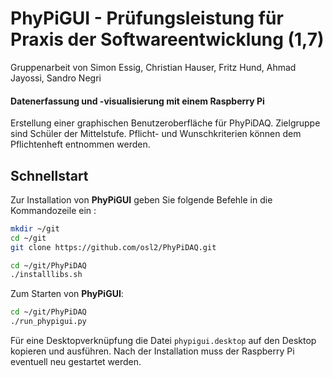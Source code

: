 # PhyPiGUI - Prüfungsleistung für Praxis der Softwareentwicklung (1,7)

Gruppenarbeit von Simon Essig, Christian Hauser, Fritz Hund, Ahmad Jayossi, Sandro Negri

#### Datenerfassung und -visualisierung mit einem Raspberry Pi

Erstellung einer graphischen Benutzeroberfläche für PhyPiDAQ. Zielgruppe sind Schüler der Mittelstufe. Pflicht- und Wunschkriterien können dem Pflichtenheft entnommen werden.

## Schnellstart

Zur Installation von **PhyPiGUI** geben Sie folgende Befehle in die Kommandozeile ein :
```bash
mkdir ~/git
cd ~/git
git clone https://github.com/osl2/PhyPiDAQ.git
```

```bash
cd ~/git/PhyPiDAQ
./installlibs.sh
```

Zum Starten von **PhyPiGUI**:
```bash
cd ~/git/PhyPiDAQ
./run_phypigui.py
```

Für eine Desktopverknüpfung die Datei `phypigui.desktop` auf den Desktop kopieren und ausführen.
Nach der Installation muss der Raspberry Pi eventuell neu gestartet werden.